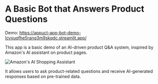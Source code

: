 # A Basic Bot that Answers Product Questions

 Demo: https://appuct-app-bot-demo-lcvxuqfhe5ranq3m9skqdc.streamlit.app/

This app is a basic demo of an AI-driven product Q&A system, inspired by Amazon's AI assistant on product pages.

![Amazon's AI Shopping Assistant](https://www.zdnet.com/a/img/resize/bfe0cf812fbd870450216fcab47130ad220d2f36/2024/01/18/bcdfae7e-45ae-4ca1-b893-7940307251ac/figure-1-amazons-new-generative-ai-bot-will-answer-your-questions-as-you-shop-for-products.png?auto=webp&width=1280)

It allows users to ask product-related questions and receive AI-generated responses based on pre-trained data.
